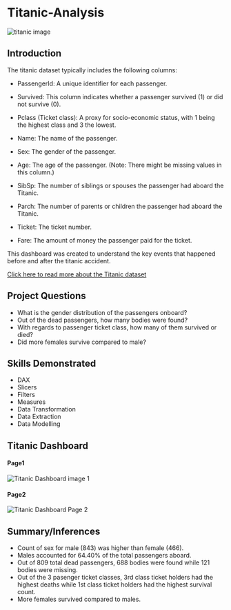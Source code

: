 # Titanic-Analysis
![titanic image](https://github.com/tboybash/Titanic-Analysis/assets/57339093/0c6bf735-04b2-4704-8582-94a6fdb3f021)
## Introduction

The titanic dataset typically includes the following columns:

- PassengerId: A unique identifier for each passenger.

- Survived: This column indicates whether a passenger survived (1) or did not survive (0).

- Pclass (Ticket class): A proxy for socio-economic status, with 1 being the highest class and 3 the lowest.

- Name: The name of the passenger.

- Sex: The gender of the passenger.

- Age: The age of the passenger. (Note: There might be missing values in this column.)

- SibSp: The number of siblings or spouses the passenger had aboard the Titanic.

- Parch: The number of parents or children the passenger had aboard the Titanic.

- Ticket: The ticket number.

- Fare: The amount of money the passenger paid for the ticket.

This dashboard was created to understand the key events that happened before and after the titanic accident.

[Click here to read more about the Titanic dataset](https://www.kaggle.com/datasets/yasserh/titanic-dataset)

## Project Questions

- What is the gender distribution of the passengers onboard?
- Out of the dead passengers, how many bodies were found?
- With regards to passenger ticket class, how many of them survived or died?
- Did more females survive compared to male?

## Skills Demonstrated
- DAX
- Slicers
- Filters
- Measures
- Data Transformation
- Data Extraction
- Data Modelling

## Titanic Dashboard
#### Page1
![Titanic Dashboard image 1](https://github.com/tboybash/Titanic-Analysis/assets/57339093/9972f61e-b299-4dc4-800e-ae845e9d4bd7)

#### Page2
![Titanic Dashboard Page 2](https://github.com/tboybash/Promotion-of-Staff/assets/57339093/5e982f4d-a0f9-4b5c-b15c-00586eb9199c)

## Summary/Inferences
- ﻿Count of sex for male (843) was higher than female (466).
- Males accounted for 64.40% of the total passengers aboard.
- Out of 809 total dead passengers, 688 bodies were found while 121 bodies were missing.
- Out of the 3 pasenger ticket classes, 3rd class ticket holders had the highest deaths while 1st class ticket holders had the highest survival count.
- More females survived compared to males. 
